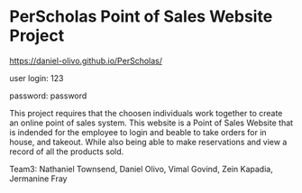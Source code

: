 # PerScholas Point of Sales Website Project

https://daniel-olivo.github.io/PerScholas/

user login: 123

password: password

This project requires that the choosen individuals work together to create an online point of sales system.
This website is a Point of Sales Website that is indended for the employee to login and beable to take orders 
for in house, and takeout. While also being able to make reservations and view a record of all the products sold.

Team3:
Nathaniel Townsend,
Daniel Olivo,
Vimal Govind,
Zein Kapadia,
Jermanine Fray





